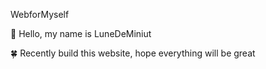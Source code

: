 WebforMyself

  🌟 Hello, my name is LuneDeMiniut
	
  🍀 Recently build this website, hope everything will be great 
